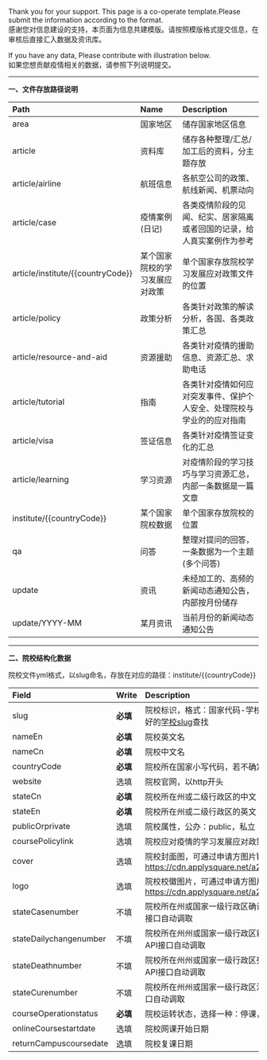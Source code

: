 Thank you for your support. This page is a co-operate template.Please submit the information according to the format.   
感谢您对信息建设的支持，本页面为信息共建模版。请按照模版格式提交信息，在审核后直接汇入数据及资讯库。

If you have any data, Please contribute with illustration below.  
如果您想贡献疫情相关的数据，请参照下列说明提交。

***

**一、文件存放路径说明**

| Path     | Name         | Description  |
| :------------- |:-------------|:-----|
| area     | 国家地区 | 储存国家地区信息 |
| article      | 资料库  |  储存各种整理/汇总/加工后的资料，分主题存放 |
| article/airline     | 航班信息  |  各航空公司的政策、航线新闻、机票动向 |
| article/case  | 疫情案例(日记)  |  各类疫情阶段的见闻、纪实、居家隔离或者回国的记录，给人真实案例作为参考 |
| article/institute/{{countryCode}} | 某个国家院校的学习发展应对政策  |  单个国家存放院校学习发展应对政策文件的位置 |
| article/policy  | 政策分析  |  各类针对政策的解读分析，各国、各类政策汇总 |
| article/resource-and-aid  | 资源援助  |  各类针对疫情的援助信息、资源汇总、求助电话 |
| article/tutorial | 指南 |  各类针对疫情如何应对突发事件、保护个人安全、处理院校与学业的的应对指南 |
| article/visa| 签证信息 |  各类针对疫情签证变化的汇总 |
| article/learning|   学习资源 |  对疫情阶段的学习技巧与学习资源汇总，内部一条数据是一篇文章 |
| institute/{{countryCode}} | 某个国家院校数据    |   单个国家存放院校的位置 |
| qa | 问答   |  整理对提问的回答，一条数据为一个主题(多个问答)|
| update | 资讯   |  未经加工的、高频的新闻动态通知公告，内部按月份储存 |
| update/YYYY-MM | 某月资讯   |  当前月份的新闻动态通知公告 |

***

**二、院校结构化数据**

院校文件yml格式，以slug命名，存放在对应的路径：institute/{{countryCode}}  

| Field     |  Write |         Description         |  Example  |
| :------------- |:-------------|:-------------|:------|
| slug     | **必填** |院校标识，格式：国家代码-学校官网主域名,，若不确定可点击定义好的<a href="https://docs.google.com/spreadsheets/d/1rJt3L7ZkI_HCRYnguAdGVhxExvK-wEPYhLpTYT1B9SU/edit?usp=sharing">学校slug</a>查找| us-columbia |
| nameEn     | **必填** | 院校英文名 | Columbia University |
| nameCn     | **必填** | 院校中文名 | 哥伦比亚大学 |
| countryCode     | **必填** | 院校所在国家小写代码，若不确定可点击定义好的<a href="https://docs.google.com/spreadsheets/d/1eZMJ29XtJ_9ozQf-GEJH72fSuSVEiDZMvSYU0RQ3tP0/edit?usp=sharing">学校代码</a>查找 | us |
| website     | 选填 | 院校官网，以http开头 | http://www.columbia.edu/ |
| stateCn    | **必填** | 院校所在州或二级行政区的中文 | 纽约州 |
| stateEn    | **必填** | 院校所在州或二级行政区的英文 | New York |
| publicOrprivate     | 选填 | 院校属性，公办：public，私立：private | private |
| coursePolicylink     | 选填 | 院校应对疫情的学习发展应对政策所在链接 | https://covid19.columbia.edu/ |
| cover     | 选填 | 院校封面图，可通过申请方图片链接直接调用，slug替换掉即可，https://cdn.applysquare.net/a2/institute/**slug**/cover_app.jpg | https://cdn.applysquare.net/a2/institute/columbia/cover_app.jpg |
| logo     | 选填 |  院校校徽图片，可通过申请方图片链接直接调用，slug替换掉即可，https://cdn.applysquare.net/a2/institute/**slug**/logo.png | https://cdn.applysquare.net/a2/institute/columbia/logo.png |
| stateCasenumber     | 不填 | 院校所在州或国家一级行政区确诊病例数，留白即可，申请方会有API接口自动调取 |  |
| stateDailychangenumber     | 不填 | 院校所在州州或国家一级行政区新增病例数，留白即可，申请方会有API接口自动调取 |  |
| stateDeathnumber     | 不填 | 院校所在州州或国家一级行政区死亡病例数，留白即可，申请方会有API接口自动调取 |  |
| stateCurenumber     | 不填 | 院校所在州州或国家一级行政区治愈数，留白即可，申请方会有API接口自动调取 |  |
| courseOperationstatus     | **必填** | 院校运转状态，选择一种：停课，网课，放假，正常 | 网课 |
| onlineCoursestartdate     | 选填 | 院校网课开始日期 | 2020-03-26 |
| returnCampuscoursedate     | 选填 | 院校复课日期 |  |
